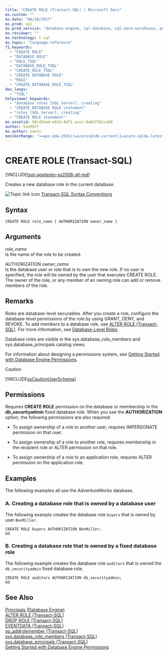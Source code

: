```yaml
---
title: "CREATE ROLE (Transact-SQL) | Microsoft Docs"
ms.custom: ""
ms.date: "04/10/2017"
ms.prod: sql
ms.prod_service: "database-engine, sql-database, sql-data-warehouse, pdw"
ms.reviewer: ""
ms.technology: t-sql
ms.topic: "language-reference"
f1_keywords: 
  - "CREATE ROLE"
  - "DATABASE ROLE"
  - "ROLE_TSQL"
  - "DATABASE_ROLE_TSQL"
  - "CREATE_ROLE_TSQL"
  - "CREATE DATABASE ROLE"
  - "ROLE"
  - "CREATE_DATABASE_ROLE_TSQL"
dev_langs: 
  - "TSQL"
helpviewer_keywords: 
  - "database roles [SQL Server], creating"
  - "CREATE DATABASE ROLE statement"
  - "roles [SQL Server], creating"
  - "CREATE ROLE statement"
ms.assetid: b0cd54ad-e81d-4d71-acec-8a6d7261ca08
author: VanMSFT
ms.author: vanto
monikerRange: ">=aps-pdw-2016||=azuresqldb-current||=azure-sqldw-latest||>=sql-server-2016||=sqlallproducts-allversions||>=sql-server-linux-2017||=azuresqldb-mi-current"
---
```

# CREATE ROLE (Transact-SQL)
[!INCLUDE[tsql-appliesto-ss2008-all-md](../../includes/tsql-appliesto-ss2008-all-md.md)]

  Creates a new database role in the current database.  
  
 ![Topic link icon](../../database-engine/configure-windows/media/topic-link.gif "Topic link icon") [Transact-SQL Syntax Conventions](../../t-sql/language-elements/transact-sql-syntax-conventions-transact-sql.md)  
  
## Syntax  
  
```  
CREATE ROLE role_name [ AUTHORIZATION owner_name ]  
```  
  
## Arguments  
 *role_name*  
 Is the name of the role to be created.  
  
 AUTHORIZATION *owner_name*  
 Is the database user or role that is to own the new role. If no user is specified, the role will be owned by the user that executes CREATE ROLE. The owner of the role, or any member of an owning role can add or remove members of the role.
  
## Remarks  
 Roles are database-level securables. After you create a role, configure the database-level permissions of the role by using GRANT, DENY, and REVOKE. To add members to a database role, use [ALTER ROLE &#40;Transact-SQL&#41;](../../t-sql/statements/alter-role-transact-sql.md). For more information, see [Database-Level Roles](../../relational-databases/security/authentication-access/database-level-roles.md).  
  
 Database roles are visible in the sys.database_role_members and sys.database_principals catalog views.  
  
 For information about designing a permissions system, see [Getting Started with Database Engine Permissions](../../relational-databases/security/authentication-access/getting-started-with-database-engine-permissions.md).  
  
> [!CAUTION]  
>  [!INCLUDE[ssCautionUserSchema](../../includes/sscautionuserschema-md.md)]  
  
## Permissions  
 Requires **CREATE ROLE** permission on the database or membership in the **db_securityadmin** fixed database role. When you use the **AUTHORIZATION** option, the following permissions are also required:  
  
-   To assign ownership of a role to another user, requires IMPERSONATE permission on that user.  
  
-   To assign ownership of a role to another role, requires membership in the recipient role or ALTER permission on that role.  
  
-   To assign ownership of a role to an application role, requires ALTER permission on the application role.  
  
## Examples  
The following examples all use the AdventureWorks database.   

### A. Creating a database role that is owned by a database user  
 The following example creates the database role `buyers` that is owned by user `BenMiller`.  
  
```  
CREATE ROLE buyers AUTHORIZATION BenMiller;  
GO  
```  
  
### B. Creating a database role that is owned by a fixed database role  
 The following example creates the database role `auditors` that is owned the `db_securityadmin` fixed database role.  
  
```  
CREATE ROLE auditors AUTHORIZATION db_securityadmin;  
GO  
```  
  
## See Also  
 [Principals &#40;Database Engine&#41;](../../relational-databases/security/authentication-access/principals-database-engine.md)   
 [ALTER ROLE &#40;Transact-SQL&#41;](../../t-sql/statements/alter-role-transact-sql.md)   
 [DROP ROLE &#40;Transact-SQL&#41;](../../t-sql/statements/drop-role-transact-sql.md)   
 [EVENTDATA &#40;Transact-SQL&#41;](../../t-sql/functions/eventdata-transact-sql.md)   
 [sp_addrolemember &#40;Transact-SQL&#41;](../../relational-databases/system-stored-procedures/sp-addrolemember-transact-sql.md)   
 [sys.database_role_members &#40;Transact-SQL&#41;](../../relational-databases/system-catalog-views/sys-database-role-members-transact-sql.md)   
 [sys.database_principals &#40;Transact-SQL&#41;](../../relational-databases/system-catalog-views/sys-database-principals-transact-sql.md)   
 [Getting Started with Database Engine Permissions](../../relational-databases/security/authentication-access/getting-started-with-database-engine-permissions.md)  
  
  


